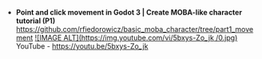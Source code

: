 - **Point and click movement in Godot 3 | Create MOBA-like character tutorial (P1)**  https://github.com/rfiedorowicz/basic_moba_character/tree/part1_movement
[![IMAGE ALT](https://img.youtube.com/vi/5bxys-Zo_jk /0.jpg)](https://www.youtube.com/watch?v=5bxys-Zo_jk )  
YouTube - https://youtu.be/5bxys-Zo_jk
